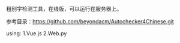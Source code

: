 粗别字检测工具，在线版，可以运行在服务器上。

参考目录：https://github.com/beyondacm/Autochecker4Chinese.git

using: 
    1.Vue.js
    2.Web.py